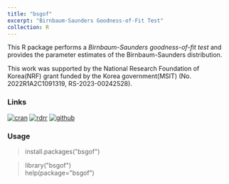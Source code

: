 ```yaml
---
title: "bsgof" 
excerpt: "Birnbaum-Saunders Goodness-of-Fit Test"
collection: R
---
```

This R package performs a <i>Birnbaum-Saunders goodness-of-fit test</i> and
provides the parameter estimates of the Birnbaum-Saunders distribution.

This work was supported by the National Research Foundation of Korea(NRF) grant funded
by the Korea government(MSIT) (No. 2022R1A2C1091319, RS-2023-00242528).
 
### Links
[![cran](https://cranlogs.r-pkg.org/badges/grand-total/bsgof)](https://cran.r-project.org/web/packages/bsgof/) 
[![rdrr](https://img.shields.io/badge/%20-rdrr.io-yellowgreen.svg)](https://rdrr.io/cran/bsgof/)
[![github](https://img.shields.io/badge/%20-github-lightgrey.svg)](https://github.com/appliedstat/R/tree/master/bsgof)

### Usage
> install.packages(\"bsgof\") 

> library(\"bsgof\")  <br />
> help(package=\"bsgof\") 
